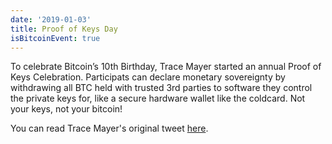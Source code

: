 ```yaml
---
date: '2019-01-03'
title: Proof of Keys Day
isBitcoinEvent: true
---
```


To celebrate Bitcoin’s 10th Birthday, Trace Mayer started an annual Proof of Keys Celebration. Participats can declare monetary sovereignty by withdrawing all BTC held with trusted 3rd parties to software they control the private keys for, like a secure hardware wallet like the coldcard. Not your keys, not your bitcoin!

You can read Trace Mayer's original tweet <a href="https://twitter.com/TraceMayer/status/1071870548421066753?s=20">here</a>.
